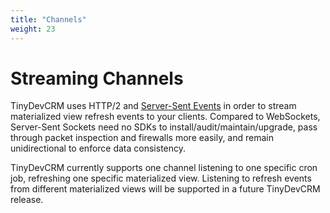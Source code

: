 ```yaml
---
title: "Channels"
weight: 23
---
```


# Streaming Channels

TinyDevCRM uses HTTP/2 and [Server-Sent
Events](https://developer.mozilla.org/en-US/docs/Web/API/Server-sent_events) in
order to stream materialized view refresh events to your clients. Compared to
WebSockets, Server-Sent Sockets need no SDKs to install/audit/maintain/upgrade,
pass through packet inspection and firewalls more easily, and remain
unidirectional to enforce data consistency.

TinyDevCRM currently supports one channel listening to one specific cron job,
refreshing one specific materialized view. Listening to refresh events from
different materialized views will be supported in a future TinyDevCRM release.
